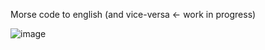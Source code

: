 Morse code to english (and vice-versa <- work in progress)

![image](https://cdn.shopify.com/s/files/1/2223/4507/files/morse-chart_grande.png?v=1501447409)
